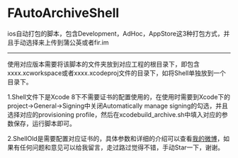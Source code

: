 # FAutoArchiveShell
ios自动打包的脚本，包含Development，AdHoc，AppStore这3种打包方式，并且手动选择来上传到蒲公英或者fir.im
____

使用对应版本需要将该脚本的文件夹放到对应工程的根目录下，即包含xxxx.xcworkspace或者xxxx.xcodeproj文件的目录下，如将Shell单独放到一个目录下。

1.Shell文件下是Xcode 8下不需要证书的配置使用的，在使用时需要到Xcode下的project->General->Signing中关闭Automatically manage signing的勾选，并且选择对应的provisioning profile，然后在xcodebuild_archive.sh中填入对应的参数保存，运行脚本即可。

2.ShellOld是需要配置对应证书的，具体参数和详细的介绍可以查看[我的微博](http://www.jianshu.com/p/c35920c187ab)，如果有任何问题和意见可以给我留言，走过路过觉得不错，手动Star一下，谢谢。

